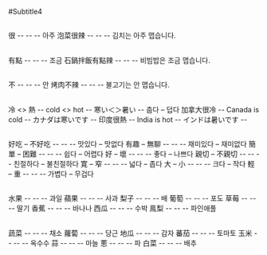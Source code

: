 #Subtitle4

##

很 -- -- -- 아주
泡菜很辣 -- -- -- 김치는 아주 맵습니다.

##

有點 -- -- -- 조금
石鍋拌飯有點辣 -- -- -- 비빔밥은 조금 맵습니다.

##

不 -- -- -- 안
烤肉不辣 -- -- -- 불고기는 안 맵습니다.

##

冷 <> 熱 -- cold <> hot -- 寒い＜＞暑い -- 춥다 – 덥다
加拿大很冷 -- Canada is cold -- カナダは寒いです --
印度很熱 -- India is hot -- インドは暑いです --

##

好吃 – 不好吃 -- -- -- 맛있다 – 맛없다
有趣 – 無聊 -- -- -- 재미있다 – 재미없다
簡單 – 困難 -- -- -- 쉽다 – 어렵다
好 – 壞 -- -- -- 좋다 – 나쁘다
親切 – 不親切 -- -- -- 친절하다 – 불친절하다
寛 – 窄 -- -- -- 넓다 – 좁다
大 – 小 -- -- -- 크다 – 작다
輕 – 重 -- -- -- 가볍다 – 무겁다

##

水果 -- -- -- 과일
蘋果 -- -- -- 사과
梨子 -- -- -- 배
葡萄 -- -- -- 포도
草莓 -- -- -- 딸기
香蕉 -- -- -- 바나나
西瓜 -- -- -- 수박
鳯梨 -- -- -- 파인애풀

##

蔬菜 -- -- -- 채소
蘿蔔 -- -- -- 당근
地瓜 -- -- -- 감자
蕃茄 -- -- -- 토마토
玉米 -- -- -- 옥수수
蒜 -- -- -- 마늘
蔥 -- -- -- 파
白菜 -- -- -- 배추
